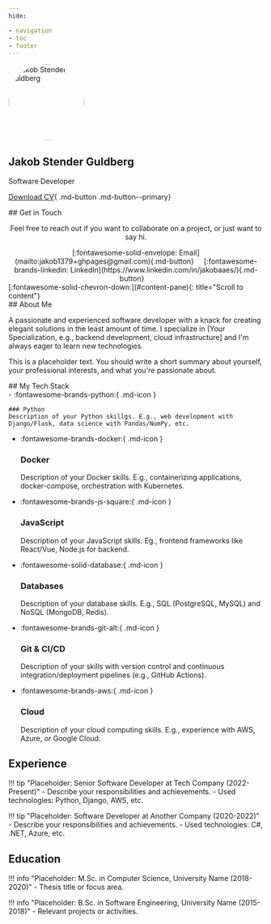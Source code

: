 ```yaml
---
hide:

- navigation
- toc
- footer
---
```


<section class="pane parallax" markdown>
<div class="hero" markdown>
<img src="https://github.com/jakob1379.png" alt="Jakob Stender Guldberg" style="width: 150px; height: 150px; border-radius: 50%;">

# Jakob Stender Guldberg #

  <p class="hero-subtitle">Software Developer</p>

  [Download CV](assets/Jakob_Stender_Gulderg_CV.pdf){ .md-button .md-button--primary}
  <!-- [Contact Me :fontawesome-solid-paper-plane:](mailto:jakob1379+jgalabs@gmail.com){ .md-button} -->

</div>
<div class="section" markdown>

<div id="contact" class="section" markdown>
## Get in Touch

<div class="section" style="text-align: center;" markdown>
<p>
  Feel free to reach out if you want to collaborate on a project, or just want to say hi.
</p>
   [:fontawesome-solid-envelope: Email](mailto:jakob1379+ghpages@gmail.com){.md-button} &nbsp;&nbsp;&nbsp;
   [:fontawesome-brands-linkedin: LinkedIn](https://www.linkedin.com/in/jakobaaes/){.md-button} &nbsp;&nbsp;&nbsp;
</div>
</div>
</div>
<div class="scroll-indicator-wrapper" markdown>
[:fontawesome-solid-chevron-down:](#content-pane){: title="Scroll to content"}
</div>
</section>

<section class="pane" id="content-pane" markdown>
<!-- Removed: <div id="initial-fade-overlay" class="fade-overlay"></div> -->
<div class="section" markdown> <!-- Removed: hidden class -->
## About Me

A passionate and experienced software developer with a knack for creating elegant solutions in the least amount of time. I specialize in [Your Specialization, e.g., backend development, cloud infrastructure] and I'm always eager to learn new technologies.

This is a placeholder text. You should write a short summary about yourself, your professional interests, and what you're passionate about.
</div>

<div class="section" markdown> <!-- Removed: hidden class -->
## My Tech Stack

<div class="grid cards" markdown>
-   :fontawesome-brands-python:{ .md-icon }

    ### Python
    Description of your Python skillgs. E.g., web development with Django/Flask, data science with Pandas/NumPy, etc.

- :fontawesome-brands-docker:{ .md-icon }

    ### Docker

    Description of your Docker skills. E.g., containerizing applications, docker-compose, orchestration with Kubernetes.

- :fontawesome-brands-js-square:{ .md-icon }

    ### JavaScript

    Description of your JavaScript skills. Eg., frontend frameworks like React/Vue, Node.js for backend.

- :fontawesome-solid-database:{ .md-icon }

    ### Databases

    Description of your database skills. E.g., SQL (PostgreSQL, MySQL) and NoSQL (MongoDB, Redis).

- :fontawesome-brands-git-alt:{ .md-icon }

    ### Git & CI/CD

    Description of your skills with version control and continuous integration/deployment pipelines (e.g., GitHub Actions).

- :fontawesome-brands-aws:{ .md-icon }

    ### Cloud

    Description of your cloud computing skills. E.g., experience with AWS, Azure, or Google Cloud.

</div>
</div>

<div class="section" markdown> <!-- Removed: hidden class -->
<h2 class="section-title">Experience</h2>

!!! tip "Placeholder: Senior Software Developer at Tech Company (2022-Present)"
    - Describe your responsibilities and achievements.
    - Used technologies: Python, Django, AWS, etc.

!!! tip "Placeholder: Software Developer at Another Company (2020-2022)"
    - Describe your responsibilities and achievements.
    - Used technologies: C#, .NET, Azure, etc.

</div>

<div class="section" markdown> <!-- Added this closing div and new div to encapsulate education section -->
<h2 class="section-title">Education</h2>

!!! info "Placeholder: M.Sc. in Computer Science, University Name (2018-2020)"
    - Thesis title or focus area.

!!! info "Placeholder: B.Sc. in Software Engineering, University Name (2015-2018)"
    - Relevant projects or activities.
</div>
</section>
